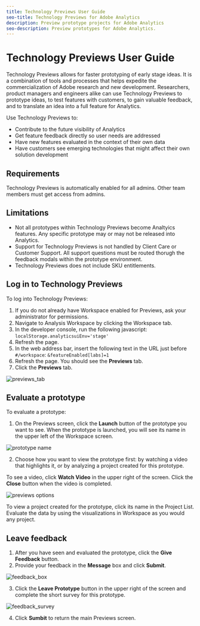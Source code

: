 ```yaml
---
title: Technology Previews User Guide
seo-title: Technology Previews for Adobe Analytics
description: Preview prototype projects for Adobe Analytics
seo-description: Preview prototypes for Adobe Analytics.
---
```


# Technology Previews User Guide

Technology Previews allows for faster prototyping of early stage ideas. It is a combination of tools and processes that helps expedite the commercialization of Adobe research and new development. Researchers, product managers and engineers alike can use Technology Previews to prototype ideas, to test features with customers, to gain valuable feedback, and to translate an idea into a full feature for Analytics. 

Use Technology Previews to:

* Contribute to the future visibility of Analytics
* Get feature feedback directly so user needs are addressed
* Have new features evaluated in the context of their own data
* Have customers see emerging technologies that might affect their own solution development

## Requirements

Technology Previews is automatically enabled for all admins. Other team members must get access from admins.

## Limitations

* Not all prototypes within Technology Previews become Analtyics features. Any specific prototype may or may not be released into Analytics.
* Support for Technology Previews is not handled by Client Care or Customer Support. All support questions must be routed thorugh the feedback modals within the prototype environment.
* Technology Previews does not include SKU entitlements.

## Log in to Technology Previews

To log into Technology Previews:

1. If you do not already have Workspace enabled for Previews, ask your administrator for permissions.
1. Navigate to Analysis Workspace by clicking the Workspace tab.
1. In the developer console, run the following javascript: `localStorage.analyticsuiEnv='stage'`
1. Refresh the page.
1. In the web address bar, insert the following text in the URL just before `#/workspace`: `&featureEnabled[labs]=1`
1. Refresh the page. You should see the **Previews** tab.
1. Click the **Previews** tab.

![previews_tab](https://user-images.githubusercontent.com/29133525/58670161-52427500-82fb-11e9-8d93-0905106d957a.png)

## Evaluate a prototype

To evaluate a prototype:

1. On the Previews screen, click the **Launch** button of the prototype you want to see. When the prototype is launched, you will see its name in the upper left of the Workspace screen.

![prototype name](https://user-images.githubusercontent.com/29133525/58670566-c03b6c00-82fc-11e9-8b29-ee34260c4024.png)

2. Choose how you want to view the prototype first: by watching a video that highlights it, or by analyzing a project created for this prototype.

To see a video, click **Watch Video** in the upper right of the screen. Click the **Close** button when the video is completed.

![previews options](https://user-images.githubusercontent.com/29133525/58670261-a2213c00-82fb-11e9-88db-cc839c98fdab.png)

To view a project created for the prototype, click its name in the Project List. Evaluate the data by using the visualizations in Workspace as you would any project.

## Leave feedback

1. After you have seen and evaluated the prototype, click the **Give Feedback** button.
1. Provide your feedback in the **Message** box and click **Submit**.

![feedback_box](https://user-images.githubusercontent.com/29133525/58670344-f0363f80-82fb-11e9-8824-ec2b41f7187a.png)


3. Click the **Leave Prototype** button in the upper right of the screen and complete the short survey for this prototype. 

![feedback_survey](https://user-images.githubusercontent.com/29133525/58670404-2bd10980-82fc-11e9-8cae-0dfc9f9da6b7.png)

4. Click **Sumbit** to return the main Previews screen.








